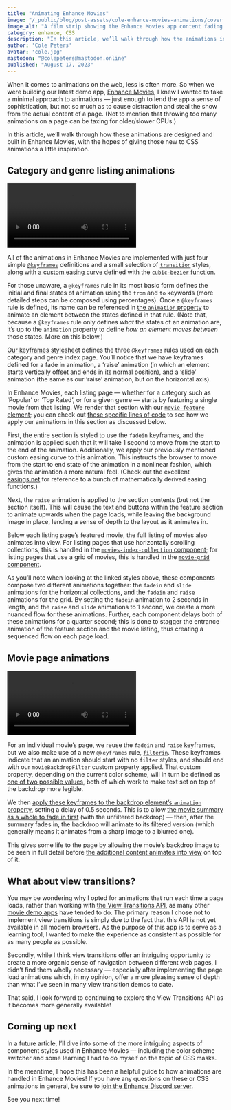 ```yaml
---
title: "Animating Enhance Movies"
image: "/_public/blog/post-assets/cole-enhance-movies-animations/cover.jpg"
image_alt: "A film strip showing the Enhance Movies app content fading into view"
category: enhance, CSS
description: "In this article, we’ll walk through how the animations in our Enhance Movies app are designed and built, with the hopes of giving those new to CSS animations a little inspiration."
author: 'Cole Peters'
avatar: 'cole.jpg'
mastodon: "@colepeters@mastodon.online"
published: "August 17, 2023"
---
```


When it comes to animations on the web, less is often more. So when we were building our latest demo app, [Enhance Movies](https://enhance-movies.com), I knew I wanted to take a minimal approach to animations — just enough to lend the app a sense of sophistication, but not so much as to cause distraction and steal the show from the actual content of a page. (Not to mention that throwing too many animations on a page can be taxing for older/slower CPUs.)

In this article, we’ll walk through how these animations are designed and built in Enhance Movies, with the hopes of giving those new to CSS animations a little inspiration.

## Category and genre listing animations

<video controls playsinline preload='metadata' src='/_public/blog/post-assets/cole-enhance-movies-animations/indexes.mp4#t=0.1'></video>

All of the animations in Enhance Movies are implemented with just four simple [`@keyframes`](https://developer.mozilla.org/en-US/docs/Web/CSS/@keyframes) definitions and a small selection of [`transition`](https://developer.mozilla.org/en-US/docs/Web/CSS/transition) styles, along with [a custom easing curve](https://github.com/enhance-dev/enhance-movies/blob/main/styleguide.json#L36) defined with the [`cubic-bezier` function](https://developer.mozilla.org/en-US/docs/Web/CSS/easing-function#cubic_b%C3%A9zier_easing_function).

For those unaware, a `@keyframes` rule in its most basic form defines the initial and final states of animation using the `from` and `to` keywords (more detailed steps can be composed using percentages). Once a `@keyframes` rule is defined, its name can be referenced in [the `animation` property](https://developer.mozilla.org/en-US/docs/Web/CSS/animation) to animate an element between the states defined in that rule. (Note that, because a `@keyframes` rule only defines *what* the states of an animation are, it’s up to the `animation` property to define *how an element moves between* those states. More on this below.)

[Our keyframes stylesheet](https://github.com/enhance-dev/enhance-movies/blob/main/public/keyframes.css) defines the three `@keyframes` rules used on each category and genre index page. You’ll notice that we have keyframes defined for a fade in animation, a ‘raise’ animation (in which an element starts vertically offset and ends in its normal position), and a ‘slide’ animation (the same as our ‘raise’ animation, but on the horizontal axis).

In Enhance Movies, each listing page — whether for a category such as ‘Popular’ or ‘Top Rated’, or for a given genre — starts by featuring a single movie from that listing. We render that section with our [`movie-feature` element](https://github.com/enhance-dev/enhance-movies/blob/main/app/elements/movie-feature.mjs); you can check out [these specific lines of code](https://github.com/enhance-dev/enhance-movies/blob/main/app/elements/movie-feature.mjs#L10-L16) to see how we apply our animations in this section as discussed below.

First, the entire section is styled to use the `fadein` keyframes, and the animation is applied such that it will take 1 second to move from the start to the end of the animation. Additionally, we apply our previously mentioned custom easing curve to this animation. This instructs the browser to move from the start to end state of the animation in a nonlinear fashion, which gives the animation a more natural feel. (Check out the excellent [easings.net](https://easings.net/) for reference to a bunch of mathematically derived easing functions.)

Next, the `raise` animation is applied to the section contents (but not the section itself). This will cause the text and buttons within the feature section to animate upwards when the page loads, while leaving the background image in place, lending a sense of depth to the layout as it animates in.

Below each listing page’s featured movie, the full listing of movies also animates into view. For listing pages that use horizontally scrolling collections, this is handled in the [`movies-index-collection` component](https://github.com/enhance-dev/enhance-movies/blob/main/app/elements/movies-index-collection.mjs#L25-L27); for listing pages that use a grid of movies, this is handled in the [`movie-grid` component](https://github.com/enhance-dev/enhance-movies/blob/main/app/elements/movie-grid.mjs#L19-L21).

As you’ll note when looking at the linked styles above, these components compose two different animations together: the `fadein` and `slide` animations for the horizontal collections, and the `fadein` and `raise` animations for the grid. By setting the `fadein` animation to 2 seconds in length, and the `raise` and `slide` animations to 1 second, we create a more nuanced flow for these animations. Further, each component delays both of these animations for a quarter second; this is done to stagger the entrance animation of the feature section and the movie listing, thus creating a sequenced flow on each page load.

## Movie page animations

<video controls playsinline preload='metadata' src='/_public/blog/post-assets/cole-enhance-movies-animations/movie-pages.mp4#t=0.1'></video>

For an individual movie’s page, we reuse the `fadein` and `raise` keyframes, but we also make use of a new `@keyframes` rule, [`filterin`](https://github.com/enhance-dev/enhance-movies/blob/main/app/elements/movie/summary/wrapper.mjs#L8-L15). These keyframes indicate that an animation should start with no `filter` styles, and should end with our `movieBackdropFilter` custom property applied. That custom property, depending on the current color scheme, will in turn be defined as [one of two possible values](https://github.com/enhance-dev/enhance-movies/blob/main/styleguide.json#L41-L42), both of which work to make text set on top of the backdrop more legible.

We then [apply these keyframes to the backdrop element’s `animation` property](https://github.com/enhance-dev/enhance-movies/blob/main/app/elements/movie/summary/wrapper.mjs#L48-L50), setting a delay of 0.5 seconds. This is to allow [the movie summary as a whole to fade in first](https://github.com/enhance-dev/enhance-movies/blob/main/app/elements/movie/summary/wrapper.mjs#L17-L21) (with the unfiltered backdrop) — then, after the summary fades in, the backdrop will animate to its filtered version (which generally means it animates from a sharp image to a blurred one).

This gives some life to the page by allowing the movie’s backdrop image to be seen in full detail before [the additional content animates into view](https://github.com/enhance-dev/enhance-movies/blob/main/app/elements/movie/summary/wrapper.mjs#L27-L29) on top of it.

## What about view transitions?

You may be wondering why I opted for animations that run each time a page loads, rather than working with [the View Transitions API](https://developer.mozilla.org/en-US/docs/Web/API/View_Transitions_API), as many other [movie demo apps](https://tastejs.com/movies/) have tended to do. The primary reason I chose not to implement view transitions is simply due to the fact that this API is not yet available in all modern browsers. As the purpose of this app is to serve as a learning tool, I wanted to make the experience as consistent as possible for as many people as possible.

Secondly, while I think view transitions offer an intriguing opportunity to create a more organic sense of navigation between different web pages, I didn’t find them wholly necessary — especially after implementing the page load animations which, in my opinion, offer a more pleasing sense of depth than what I’ve seen in many view transition demos to date.

That said, I look forward to continuing to explore the View Transitions API as it becomes more generally available!

## Coming up next

In a future article, I’ll dive into some of the more intriguing aspects of component styles used in Enhance Movies — including the color scheme switcher and some learning I had to do myself on the topic of CSS masks.

In the meantime, I hope this has been a helpful guide to how animations are handled in Enhance Movies! If you have any questions on these or CSS animations in general, be sure to [join the Enhance Discord server](https://enhance.dev/discord).

See you next time!

